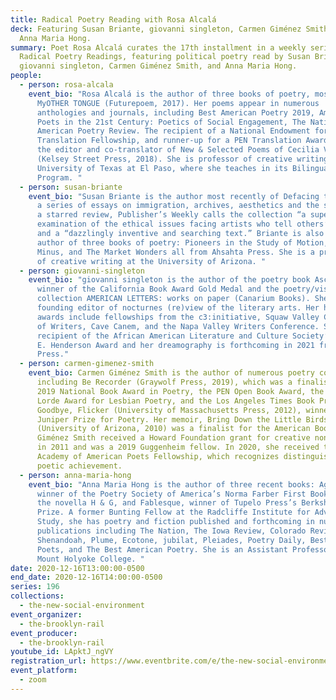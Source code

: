 ```yaml
---
title: Radical Poetry Reading with Rosa Alcalá
deck: Featuring Susan Briante, giovanni singleton, Carmen Giménez Smith, and
  Anna Maria Hong.
summary: Poet Rosa Alcalá curates the 17th installment in a weekly series of
  Radical Poetry Readings, featuring political poetry read by Susan Briante,
  giovanni singleton, Carmen Giménez Smith, and Anna Maria Hong.
people:
  - person: rosa-alcala
    event_bio: "Rosa Alcalá is the author of three books of poetry, most recently
      MyOTHER TONGUE (Futurepoem, 2017). Her poems appear in numerous
      anthologies and journals, including Best American Poetry 2019, American
      Poets in the 21st Century: Poetics of Social Engagement, The Nation, and
      American Poetry Review. The recipient of a National Endowment for the Arts
      Translation Fellowship, and runner-up for a PEN Translation Award, she is
      the editor and co-translator of New & Selected Poems of Cecilia Vicuña:
      (Kelsey Street Press, 2018). She is professor of creative writing at the
      University of Texas at El Paso, where she teaches in its Bilingual MFA
      Program. "
  - person: susan-briante
    event_bio: "Susan Briante is the author most recently of Defacing the Monument,
      a series of essays on immigration, archives, aesthetics and the state. In
      a starred review, Publisher’s Weekly calls the collection “a superb
      examination of the ethical issues facing artists who tell others’ stories”
      and a “dazzlingly inventive and searching text.” Briante is also the
      author of three books of poetry: Pioneers in the Study of Motion, Utopia
      Minus, and The Market Wonders all from Ahsahta Press. She is a professor
      of creative writing at the University of Arizona. "
  - person: giovanni-singleton
    event_bio: "giovanni singleton is the author of the poetry book Ascension,
      winner of the California Book Award Gold Medal and the poetry/visual art
      collection AMERICAN LETTERS: works on paper (Canarium Books). She is
      founding editor of nocturnes (re)view of the literary arts. Her honors and
      awards include fellowships from the c3:initiative, Squaw Valley Community
      of Writers, Cave Canem, and the Napa Valley Writers Conference. She is a
      recipient of the African American Literature and Culture Society’s Stephen
      E. Henderson Award and her dreamography is forthcoming in 2021 from Noemi
      Press."
  - person: carmen-gimenez-smith
    event_bio: Carmen Giménez Smith is the author of numerous poetry collections,
      including Be Recorder (Graywolf Press, 2019), which was a finalist for the
      2019 National Book Award in Poetry, the PEN Open Book Award, the Audre
      Lorde Award for Lesbian Poetry, and the Los Angeles Times Book Prize; and
      Goodbye, Flicker (University of Massachusetts Press, 2012), winner of the
      Juniper Prize for Poetry. Her memoir, Bring Down the Little Birds
      (University of Arizona, 2010) was a finalist for the American Book Award.
      Giménez Smith received a Howard Foundation grant for creative nonfiction
      in 2011 and was a 2019 Guggenheim fellow. In 2020, she received the
      Academy of American Poets Fellowship, which recognizes distinguished
      poetic achievement.
  - person: anna-maria-hong
    event_bio: "Anna Maria Hong is the author of three recent books: Age of Glass,
      winner of the Poetry Society of America’s Norma Farber First Book Award,
      the novella H & G, and Fablesque, winner of Tupelo Press’s Berkshire
      Prize. A former Bunting Fellow at the Radcliffe Institute for Advanced
      Study, she has poetry and fiction published and forthcoming in numerous
      publications including The Nation, The Iowa Review, Colorado Review,
      Shenandoah, Plume, Ecotone, jubilat, Pleiades, Poetry Daily, Best New
      Poets, and The Best American Poetry. She is an Assistant Professor at
      Mount Holyoke College. "
date: 2020-12-16T13:00:00-0500
end_date: 2020-12-16T14:00:00-0500
series: 196
collections:
  - the-new-social-environment
event_organizer:
  - the-brooklyn-rail
event_producer:
  - the-brooklyn-rail
youtube_id: LApktJ_ngVY
registration_url: https://www.eventbrite.com/e/the-new-social-environment-196-radical-poetry-with-rosa-alcala-tickets-132327612451
event_platform:
  - zoom
---
```

